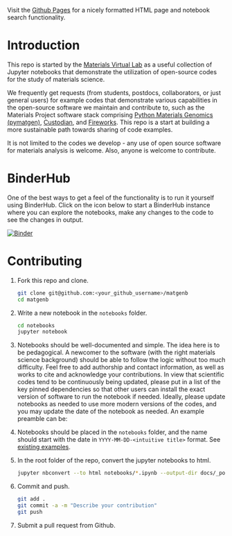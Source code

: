 Visit the [Github Pages](http://matgenb.materialsvirtuallab.org) for a nicely formatted HTML page and notebook search functionality.

# Introduction

This repo is started by the [Materials Virtual Lab](http://www.materialsvirtuallab.org) as a useful collection of Jupyter notebooks that demonstrate the utilization of open-source codes for the study of materials science.

We frequently get requests (from students, postdocs, collaborators, or just general users) for example codes that demonstrate various capabilities in the open-source software we maintain and contribute to, such as the Materials Project software stack comprising [Python Materials Genomics (pymatgen)](http://www.pymatgen.org), [Custodian](https://materialsprojecthub.io/custodian/), and [Fireworks](https://pythonhosted.org/FireWorks/). This repo is a start at building a more sustainable path towards sharing of code examples.

It is not limited to the codes we develop - any use of open source software for materials analysis is welcome. Also, anyone is welcome to contribute.

# BinderHub

One of the best ways to get a feel of the functionality is to run it yourself using BinderHub. Click on the icon below to start a BinderHub instance where you can explore the notebooks, make any changes to the code to see the changes in output.

[![Binder](https://mybinder.org/badge_logo.svg)](https://mybinder.org/v2/gh/materialsvirtuallab/matgenb/master)

# Contributing

1. Fork this repo and clone.

    ```sh
    git clone git@github.com:<your_github_username>/matgenb
    cd matgenb
    ```

1. Write a new notebook in the `notebooks` folder.

    ```sh
    cd notebooks
    jupyter notebook
    ```

1. Notebooks should be well-documented and simple. The idea here is to be pedagogical. A newcomer to the software (with the right materials science background) should be able to follow the logic without too much difficulty. Feel free to add authorship and contact information, as well as works to cite and acknowledge your contributions. In view that scientific codes tend to be continuously being updated, please put in a list of the key pinned dependencies so that other users can install the exact version of software to run the notebook if needed. Ideally, please update notebooks as needed to use more modern versions of the codes, and you may update the date of the notebook as needed. An example preamble can be:

1. Notebooks should be placed in the `notebooks` folder, and the name should start with the date in `YYYY-MM-DD-<intuitive title>` format. See [existing examples](https://github.com/materialsvirtuallab/matgenb/tree/master/notebooks).

1. In the root folder of the repo, convert the jupyter notebooks to html.

    ```sh
    jupyter nbconvert --to html notebooks/*.ipynb --output-dir docs/_posts
    ```

1. Commit and push.

    ```sh
    git add .
    git commit -a -m "Describe your contribution"
    git push
    ```

1. Submit a pull request from Github.
